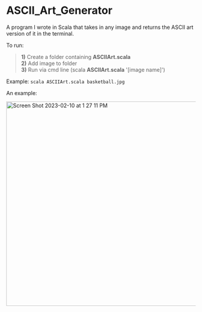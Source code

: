 # ASCII_Art_Generator

A program I wrote in Scala that takes in any image and returns the ASCII art version of it in the terminal.

To run: <br>
> **1)** Create a folder containing **ASCIIArt.scala** <br>
> **2)** Add image to folder <br>
> **3)** Run via cmd line (scala **ASCIIArt.scala** '[image name]')

Example: `scala ASCIIArt.scala basketball.jpg`
  
An example: 
  
<img width="543" alt="Screen Shot 2023-02-10 at 1 27 11 PM" src="https://user-images.githubusercontent.com/125074849/218180649-b3303568-c571-4139-be60-5518b7a60144.png">
